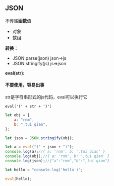 ## JSON

不传递**函数**值

- 对象
- 数组

**转换：**

- JSON.parse(json)	 json=>js
- JSON.stringify(js)     	js=>json



**eval(str):**

#### 不要使用，容易出事

str是字符串形式的js代码，eval可以执行它

`eval('(' + str + ')')`

```js
let obj = {
    a: "rnm",
    b: ",tui qian",
};

let json = JSON.stringify(obj);

let a = eval("(" + json + ")");
console.log(a);//{ a: 'rnm', b: ',tui qian' }
console.log(obj);//{ a: 'rnm', b: ',tui qian' }
console.log(json);//{"a":"rnm","b":",tui qian"}


```

```js
let hello = "console.log('hello')";

eval(hello);
```

